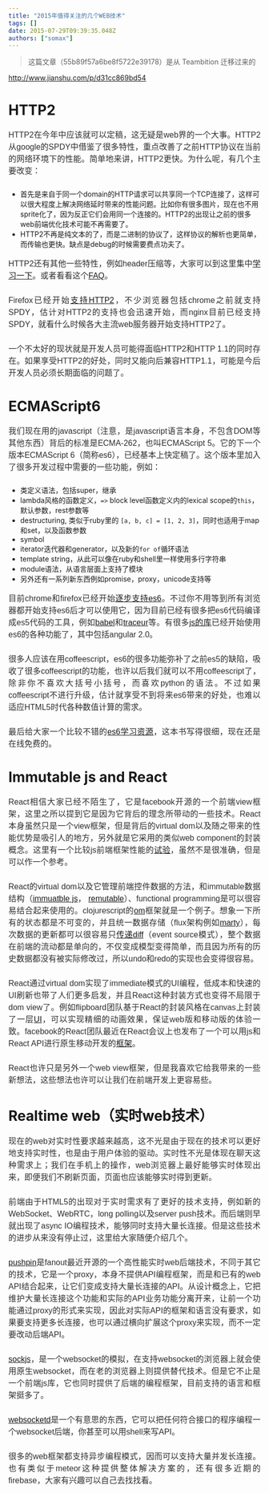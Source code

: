```yaml
---
title: "2015年值得关注的几个WEB技术"
tags: []
date: 2015-07-29T09:39:35.048Z
authors: ["somax"]
---
```


> 这篇文章（55b89f57a6be8f5722e39178）是从 Teambition 迁移过来的

<p><a href="http://www.jianshu.com/p/d31cc869bd54">http://www.jianshu.com/p/d31cc869bd54</a><br></p><h1>HTTP2</h1><p style="margin-bottom:25px; text-align:justify; word-break:break-word; color:rgb(47, 47, 47); font-family:'lucida grande', 'lucida sans unicode', lucida, helvetica, 'Hiragino Sans GB', 'Microsoft YaHei', 'WenQuanYi Micro Hei', sans-serif; font-size:16px;">HTTP2在今年中应该就可以定稿，这无疑是web界的一个大事。HTTP2从google的SPDY中借鉴了很多特性，重点改善了之前HTTP协议在当前的网络环境下的性能。简单地来讲，HTTP2更快。为什么呢，有几个主要改变：</p><ul><li>首先是来自于同一个domain的HTTP请求可以共享同一个TCP连接了，这样可以很大程度上解决网络延时带来的性能问题。比如你有很多图片，现在也不用sprite化了，因为反正它们会用同一个连接的。HTTP2的出现让之前的很多web前端优化技术可能不再需要了。</li><li>HTTP2不再是纯文本的了，而是二进制的协议了，这样协议的解析也更简单，而传输也更快。缺点是debug的时候需要费点功夫了。</li></ul><p style="margin-bottom:25px; text-align:justify; word-break:break-word; color:rgb(47, 47, 47); font-family:'lucida grande', 'lucida sans unicode', lucida, helvetica, 'Hiragino Sans GB', 'Microsoft YaHei', 'WenQuanYi Micro Hei', sans-serif; font-size:16px;">HTTP2还有其他一些特性，例如header压缩等，大家可以到这里集中<a href="http://daniel.haxx.se/http2/" target="_blank">学习一下</a>。或者看看这个<a href="http://http2.github.io/faq/" target="_blank">FAQ</a>。</p><p style="margin-bottom:25px; text-align:justify; word-break:break-word; color:rgb(47, 47, 47); font-family:'lucida grande', 'lucida sans unicode', lucida, helvetica, 'Hiragino Sans GB', 'Microsoft YaHei', 'WenQuanYi Micro Hei', sans-serif; font-size:16px;">Firefox已经开始<a href="http://bitsup.blogspot.kr/2015/02/http2-is-live-in-firefox.html" target="_blank">支持HTTP2</a>，不少浏览器包括chrome之前就支持SPDY，估计对HTTP2的支持也会迅速开始，而nginx目前已经支持SPDY，就看什么时候各大主流web服务器开始支持HTTP2了。</p><p style="margin-bottom:25px; text-align:justify; word-break:break-word; color:rgb(47, 47, 47); font-family:'lucida grande', 'lucida sans unicode', lucida, helvetica, 'Hiragino Sans GB', 'Microsoft YaHei', 'WenQuanYi Micro Hei', sans-serif; font-size:16px;">一个不太好的现状就是开发人员可能得面临HTTP2和HTTP 1.1的同时存在。如果享受HTTP2的好处，同时又能向后兼容HTTP1.1，可能是今后开发人员必须长期面临的问题了。</p><h1>ECMAScript6</h1><p style="margin-bottom:25px; text-align:justify; word-break:break-word; color:rgb(47, 47, 47); font-family:'lucida grande', 'lucida sans unicode', lucida, helvetica, 'Hiragino Sans GB', 'Microsoft YaHei', 'WenQuanYi Micro Hei', sans-serif; font-size:16px;">我们现在用的javascript（注意，是javascript语言本身，不包含DOM等其他东西）背后的标准是ECMA-262，也叫ECMAScript 5。它的下一个版本ECMAScript 6（简称es6），已经基本上快定稿了。这个版本里加入了很多开发过程中需要的一些功能，例如：</p><ul><li>类定义语法，包括super，继承</li><li>lambda风格的函数定义，<code>=&gt;</code>&nbsp;block level函数定义内的lexical scope的<code>this</code>，默认参数，rest参数等</li><li>destructuring, 类似于ruby里的&nbsp;<code>[a, b, c] = [1, 2, 3]</code>，同时也适用于map和set，以及函数参数</li><li>symbol</li><li>iterator迭代器和generator，以及新的<code>for of</code>循环语法</li><li>template string，从此可以像在ruby和shell里一样使用多行字符串</li><li>module语法，从语言层面上支持了模块</li><li>另外还有一系列新东西例如promise，proxy，unicode支持等</li></ul><p style="margin-bottom:25px; text-align:justify; word-break:break-word; color:rgb(47, 47, 47); font-family:'lucida grande', 'lucida sans unicode', lucida, helvetica, 'Hiragino Sans GB', 'Microsoft YaHei', 'WenQuanYi Micro Hei', sans-serif; font-size:16px;">目前chrome和firefox已经开始<a href="http://kangax.github.io/compat-table/es6/" target="_blank">逐步支持es6</a>。不过你不用等到所有浏览器都开始支持es6后才可以使用它，因为目前已经有很多把es6代码编译成es5代码的工具，例如<a href="https://babeljs.io/" target="_blank">babel</a>和<a href="https://github.com/google/traceur-compiler" target="_blank">traceur</a>等。有很多<a href="https://github.com/sindresorhus/esnext-showcase" target="_blank">js的库</a>已经开始使用es6的各种功能了，其中包括angular 2.0。</p><p style="margin-bottom:25px; text-align:justify; word-break:break-word; color:rgb(47, 47, 47); font-family:'lucida grande', 'lucida sans unicode', lucida, helvetica, 'Hiragino Sans GB', 'Microsoft YaHei', 'WenQuanYi Micro Hei', sans-serif; font-size:16px;">很多人应该在用coffeescript，es6的很多功能弥补了之前es5的缺陷，吸收了很多coffeescript的功能，也许以后我们就可以不用coffeescript了，除非你不喜欢大括号小括号，而喜欢python的语法。不过如果coffeescript不进行升级，估计就享受不到将来es6带来的好处，也难以适应HTML5时代各种数值计算的需求。</p><p style="margin-bottom:25px; text-align:justify; word-break:break-word; color:rgb(47, 47, 47); font-family:'lucida grande', 'lucida sans unicode', lucida, helvetica, 'Hiragino Sans GB', 'Microsoft YaHei', 'WenQuanYi Micro Hei', sans-serif; font-size:16px;">最后给大家一个比较不错的<a href="https://leanpub.com/understandinges6/read" target="_blank">es6学习资源</a>，这本书写得很细，现在还是在线免费的。</p><h1>Immutable js and React</h1><p style="margin-bottom:25px; text-align:justify; word-break:break-word; color:rgb(47, 47, 47); font-family:'lucida grande', 'lucida sans unicode', lucida, helvetica, 'Hiragino Sans GB', 'Microsoft YaHei', 'WenQuanYi Micro Hei', sans-serif; font-size:16px;">React相信大家已经不陌生了，它是facebook开源的一个前端view框架，这里之所以提到它是因为它背后的理念所带动的一些技术。React本身虽然只是一个view框架，但是背后的virtual dom以及随之带来的性能优势是吸引人的地方，另外就是它采用的类似web component的封装概念。这里有一个比较js前端框架性能的<a href="http://evancz.github.io/todomvc-perf-comparison/" target="_blank">试验</a>，虽然不是很准确，但是可以作一个参考。</p><p style="margin-bottom:25px; text-align:justify; word-break:break-word; color:rgb(47, 47, 47); font-family:'lucida grande', 'lucida sans unicode', lucida, helvetica, 'Hiragino Sans GB', 'Microsoft YaHei', 'WenQuanYi Micro Hei', sans-serif; font-size:16px;">React的virtual dom以及它管理前端控件数据的方法，和immutable数据结构（<a href="https://github.com/facebook/immutable-js" target="_blank">immuatble js</a>，&nbsp;<a href="https://github.com/elierotenberg/remutable" target="_blank">remutable</a>）、functional programming是可以很容易结合起来使用的。clojurescript的<a href="https://github.com/omcljs/om" target="_blank">om</a>框架就是一个例子。想象一下所有的状态都是不可变的，并且统一数据存储（flux架构例如<a href="http://martyjs.org/" target="_blank">marty</a>），每次数据的更新都可以很容易只<a href="https://blog.rotenberg.io/flux-over-the-wire-3/" target="_blank">传递diff</a>（event source模式），整个数据在前端的流动都是单向的，不仅变成模型变得简单，而且因为所有的历史数据都没有被实际修改过，所以undo和redo的实现也会变得很容易。</p><p style="margin-bottom:25px; text-align:justify; word-break:break-word; color:rgb(47, 47, 47); font-family:'lucida grande', 'lucida sans unicode', lucida, helvetica, 'Hiragino Sans GB', 'Microsoft YaHei', 'WenQuanYi Micro Hei', sans-serif; font-size:16px;">React通过virtual dom实现了immediate模式的UI编程，低成本和快速的UI刷新也带了人们更多启发，并且React这种封装方式也变得不局限于dom view了。例如flipboard团队基于React的封装风格在canvas上封装了一层<a href="http://engineering.flipboard.com/2015/02/mobile-web/" target="_blank">UI</a>，可以实现精细的动画效果，保证web版和移动版的体验一致。facebook的React团队最近在React会议上也发布了一个可以用js和React API进行原生移动开发的<a href="http://jlongster.com/First-Impressions-using-React-Native" target="_blank">框架</a>。</p><p style="margin-bottom:25px; text-align:justify; word-break:break-word; color:rgb(47, 47, 47); font-family:'lucida grande', 'lucida sans unicode', lucida, helvetica, 'Hiragino Sans GB', 'Microsoft YaHei', 'WenQuanYi Micro Hei', sans-serif; font-size:16px;">React也许只是另外一个web view框架，但是我喜欢它给我带来的一些新想法，这些想法也许可以让我们在前端开发上更容易些。</p><h1>Realtime web（实时web技术）</h1><p style="margin-bottom:25px; text-align:justify; word-break:break-word; color:rgb(47, 47, 47); font-family:'lucida grande', 'lucida sans unicode', lucida, helvetica, 'Hiragino Sans GB', 'Microsoft YaHei', 'WenQuanYi Micro Hei', sans-serif; font-size:16px;">现在的web对实时性要求越来越高，这不光是由于现在的技术可以更好地支持实时性，也是由于用户体验的驱动。实时性不光是体现在聊天这种需求上；我们在手机上的操作，web浏览器上最好能够实时体现出来，即便我们不刷新页面，页面也应该能够实时得到更新。</p><p style="margin-bottom:25px; text-align:justify; word-break:break-word; color:rgb(47, 47, 47); font-family:'lucida grande', 'lucida sans unicode', lucida, helvetica, 'Hiragino Sans GB', 'Microsoft YaHei', 'WenQuanYi Micro Hei', sans-serif; font-size:16px;">前端由于HTML5的出现对于实时需求有了更好的技术支持，例如新的WebSocket、WebRTC，long polling以及server push技术。而后端则早就出现了async IO编程技术，能够同时支持大量长连接。但是这些技术的进步从来没有停止过，这里给大家随便介绍几个。</p><p style="margin-bottom:25px; text-align:justify; word-break:break-word; color:rgb(47, 47, 47); font-family:'lucida grande', 'lucida sans unicode', lucida, helvetica, 'Hiragino Sans GB', 'Microsoft YaHei', 'WenQuanYi Micro Hei', sans-serif; font-size:16px;"><a href="http://pushpin.org/" target="_blank">pushpin</a>是fanout最近开源的一个高性能实时web后端技术，不同于其它的技术，它是一个proxy，本身不提供API编程框架，而是和已有的web API结合起来，让它们变成支持大量长连接的API。从设计概念上，它把维护大量长连接这个功能和实际的API业务功能分离开来，让前一个功能通过proxy的形式来实现，因此对实际API的框架和语言没有要求，如果要支持更多长连接，也可以通过横向扩展这个proxy来实现，而不一定要改动后端API。</p><p style="margin-bottom:25px; text-align:justify; word-break:break-word; color:rgb(47, 47, 47); font-family:'lucida grande', 'lucida sans unicode', lucida, helvetica, 'Hiragino Sans GB', 'Microsoft YaHei', 'WenQuanYi Micro Hei', sans-serif; font-size:16px;"><a href="http://sockjs.org/" target="_blank">sockjs</a>，是一个websocket的模拟，在支持websocket的浏览器上就会使用原生websocket，而在老的浏览器上则提供替代技术。但是它不止是一个前端js库，它也同时提供了后端的编程框架，目前支持的语言和框架挺多了。</p><p style="margin-bottom:25px; text-align:justify; word-break:break-word; color:rgb(47, 47, 47); font-family:'lucida grande', 'lucida sans unicode', lucida, helvetica, 'Hiragino Sans GB', 'Microsoft YaHei', 'WenQuanYi Micro Hei', sans-serif; font-size:16px;"><a href="http://websocketd.com/" target="_blank">websocketd</a>是一个有意思的东西，它可以把任何符合接口的程序编程一个websocket后端，你甚至可以用shell来写API。</p><p style="margin-bottom:25px; text-align:justify; word-break:break-word; color:rgb(47, 47, 47); font-family:'lucida grande', 'lucida sans unicode', lucida, helvetica, 'Hiragino Sans GB', 'Microsoft YaHei', 'WenQuanYi Micro Hei', sans-serif; font-size:16px;">很多的web框架都支持异步编程模式，因而可以支持大量并发长连接。也有类似于meteor这种提供整体解决方案的，还有很多近期的firebase，大家有兴趣可以自己去找找看。</p>
